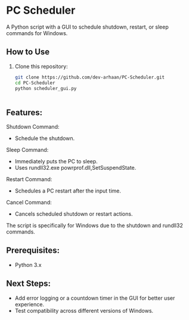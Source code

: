 # PC Scheduler

A Python script with a GUI to schedule shutdown, restart, or sleep commands for Windows.

## How to Use

1. Clone this repository:
   ```bash
   git clone https://github.com/dev-arhaan/PC-Scheduler.git
   cd PC-Scheduler
   python scheduler_gui.py
 
## Features:

Shutdown Command:
- Schedule the shutdown.

Sleep Command:

- Immediately puts the PC to sleep.
- Uses rundll32.exe powrprof.dll,SetSuspendState.

Restart Command:

- Schedules a PC restart after the input time.

Cancel Command:

- Cancels scheduled shutdown or restart actions.

The script is specifically for Windows due to the shutdown and rundll32 commands.

## Prerequisites:
- Python 3.x

## Next Steps:
- Add error logging or a countdown timer in the GUI for better user experience.
- Test compatibility across different versions of Windows.
